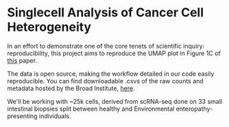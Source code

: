 # Singlecell Analysis of Cancer Cell Heterogeneity

In an effort to demonstrate one of the core tenets of scientific inquiry: reproducibility, this project aims to reproduce the UMAP plot in Figure 1C of [this](https://pubmed.ncbi.nlm.nih.gov/36044598/) paper.

The data is open source, making the workflow detailed in our code easily reproducible. You can find downloadable .csvs of the raw counts and metadata hosted by the Broad Institute, [here](https://singlecell.broadinstitute.org/single_cell/study/SCP1307/single-cell-profiling-of-environmental-enteropathy-reveals-signatures-of-epithelial-remodeling-and-immune-activation-in-severe-disease#study-download).

We'll be working with ~25k cells, derived from scRNA-seq done on 33 small intestinal biopsies split between healthy and Environmental enteropathy-presenting individuals.